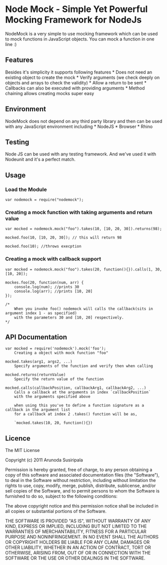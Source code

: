 Node Mock - Simple Yet Powerful Mocking Framework for NodeJs
============================================================

NodeMock is a very simple to use mocking framework which can be used to 
mock functions in JavaScript objects. You can mock a function in one line :)

Features
--------
Besides it's simplicity it supports following features
	* Does not need an existing object to create the mock
	* Verify arguments (we check deeply on objects and arrays to check the validity)
	* Allow a return to be sent
	* Callbacks can also be executed with providing arguments
	* Method chaining allows creating mocks super easy
	
Environment
-----------
NodeMock does not depend on any third party library and then can be used with 
any JavaScript environment including
	* NodeJS
	* Browser
	* Rhino
	
Testing
-------
Node JS can be used with any testing framework. And we've used it with 
Nodeunit and it's a perfect match.

Usage
------

### Load the Module

	var nodemock = require("nodemock");

### Creating a mock function with taking arguments and return value

	var mocked = nodemock.mock("foo").takes(10, [10, 20, 30]).returns(98);
	
	mocked.foo(10, [10, 20, 30]); // this will return 98
	
	mocked.foo(10); //throws execption
	
### Creating a mock with callback support

	var mocked = nodemock.mock("foo").takes(20, function(){}).calls(1, 30, [10, 20]);
	
	mockes.foo(20, function(num, arr) {
		console.log(num); //prints 30
		console.log(arr); //prints [10, 20]
	});
	
	/*
		When you invoke foo() nodemock will calls the callback(sits in argument index 1 - as specified)
		with the parameters 30 and [10, 20] respectively. 
	*/
	
API Documentation
-----------------

	var mocked = require('nodemock').mock('foo');
		Creating a object with mock function "foo"
	
	mocked.takes(arg1, args2, ...)
		Specify arguments of the function and verify then when calling
		
	mocked.returns(returnValue)
		Specify the return value of the function
		
	mocked.calls(callbackPosition, callbackArg1, callbackArg2, ...)		 
		Calls a callback at the arguments in index `callbackPosition`
		with the arguments specified above
		
		when using this you've to define a function signature as a callback in the argument list
		for a callback at index 2 .takes() function will be as,
		
		`mocked.takes(10, 20, function(){})
		
Licence
-------
The MIT License

Copyright (c) 2011 Arunoda Susiripala

Permission is hereby granted, free of charge, to any person obtaining a copy
of this software and associated documentation files (the "Software"), to deal
in the Software without restriction, including without limitation the rights
to use, copy, modify, merge, publish, distribute, sublicense, and/or sell
copies of the Software, and to permit persons to whom the Software is
furnished to do so, subject to the following conditions:

The above copyright notice and this permission notice shall be included in
all copies or substantial portions of the Software.

THE SOFTWARE IS PROVIDED "AS IS", WITHOUT WARRANTY OF ANY KIND, EXPRESS OR
IMPLIED, INCLUDING BUT NOT LIMITED TO THE WARRANTIES OF MERCHANTABILITY,
FITNESS FOR A PARTICULAR PURPOSE AND NONINFRINGEMENT. IN NO EVENT SHALL THE
AUTHORS OR COPYRIGHT HOLDERS BE LIABLE FOR ANY CLAIM, DAMAGES OR OTHER
LIABILITY, WHETHER IN AN ACTION OF CONTRACT, TORT OR OTHERWISE, ARISING FROM,
OUT OF OR IN CONNECTION WITH THE SOFTWARE OR THE USE OR OTHER DEALINGS IN
THE SOFTWARE.

